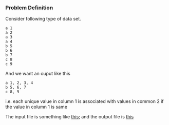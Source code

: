 ### Problem Definition

Consider following type of data set.
```
a 1
a 2
a 3
a 4
b 5
b 6 
b 7
c 8
c 9
```

And we want an ouput like this
```
a 1, 2, 3, 4
b 5, 6, 7
c 8, 9
```

i.e. each unique value in column 1 is associated with values in common 2 if the value in column 1 is same

The input file is something like [this](https://github.com/lakhujanivijay/GeneralProblems/blob/master/Python_Dictionary/out_1.txt); and the output file is [this](https://github.com/lakhujanivijay/GeneralProblems/blob/master/Python_Dictionary/out2.txt)
